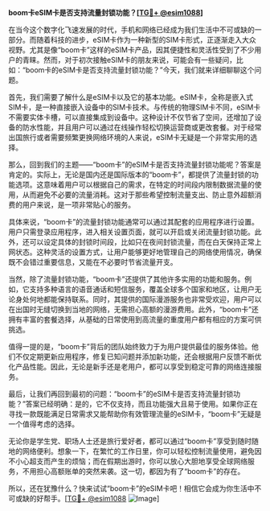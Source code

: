 **boom卡eSIM卡是否支持流量封锁功能？[[TG💪+ @esim1088](https://t.me/s/esim1088)]**

在当今这个数字化飞速发展的时代，手机和网络已经成为我们生活中不可或缺的一部分。而随着科技的进步，eSIM卡作为一种新型的SIM卡形式，正逐渐走入大众视野。尤其是像“boom卡”这样的eSIM卡产品，因其便捷性和灵活性受到了不少用户的青睐。然而，对于初次接触eSIM卡的朋友来说，可能会有一些疑问，比如：“boom卡的eSIM卡是否支持流量封锁功能？”今天，我们就来详细聊聊这个问题。

首先，我们需要了解什么是eSIM卡以及它的基本功能。eSIM卡，全称是嵌入式SIM卡，是一种直接嵌入设备中的SIM卡技术。与传统的物理SIM卡不同，eSIM卡不需要实体卡槽，可以直接集成到设备中。这种设计不仅节省了空间，还增加了设备的防水性能，并且用户可以通过在线操作轻松切换运营商或更改套餐。对于经常出国旅行或者需要频繁更换网络环境的人来说，eSIM卡无疑是一个非常实用的选择。

那么，回到我们的主题——“boom卡”的eSIM卡是否支持流量封锁功能呢？答案是肯定的。实际上，无论是国内还是国际版本的“boom卡”，都提供了流量封锁的功能选项。这意味着用户可以根据自己的需求，在特定的时间段内限制数据流量的使用，从而避免不必要的流量消耗。这对于那些希望控制流量支出、防止意外超额消费的用户来说，是一项非常贴心的服务。

具体来说，“boom卡”的流量封锁功能通常可以通过其配套的应用程序进行设置。用户只需登录应用程序，进入相关设置页面，就可以开启或关闭流量封锁功能。此外，还可以设定具体的封锁时间段，比如只在夜间封锁流量，而在白天保持正常上网状态。这种灵活的设置方式，让用户能够更好地管理自己的网络使用情况，确保既不会错过重要信息，又能在不必要时节省流量开支。

当然，除了流量封锁功能，“boom卡”还提供了其他许多实用的功能和服务。例如，它支持多种语言的语音通话和短信服务，覆盖全球多个国家和地区，让用户无论身处何地都能保持联系。同时，其提供的国际漫游服务也非常受欢迎，用户可以在出国时无缝切换到当地的网络，无需担心高额的漫游费用。此外，“boom卡”还拥有丰富的套餐选择，从基础的日常使用到高流量的重度用户都有相应的方案可供挑选。

值得一提的是，“boom卡”背后的团队始终致力于为用户提供最佳的服务体验。他们不仅定期更新应用程序，修复已知问题并添加新功能，还会根据用户反馈不断优化产品性能。因此，无论是新手还是老用户，都可以享受到稳定可靠的网络连接服务。

最后，让我们再回到最初的问题：“boom卡”的eSIM卡是否支持流量封锁功能？”答案已经明确：是的，它不仅支持，而且功能强大且易于使用。如果你正在寻找一款既能满足日常需求又能帮助你有效管理流量的eSIM卡，“boom卡”无疑是一个值得考虑的选择。

无论你是学生党、职场人士还是旅行爱好者，都可以通过“boom卡”享受到随时随地的网络便利。想象一下，在繁忙的工作日里，你可以轻松控制流量使用，避免因不小心超支而产生的烦恼；而在假期出游时，你可以放心大胆地享受全球网络服务，不用担心高额账单的突然来袭。这一切，都因为有了“boom卡”的存在。

所以，还在犹豫什么？快来试试“boom卡”的eSIM卡吧！相信它会成为你生活中不可或缺的好帮手。[[TG💪+ @esim1088](https://t.me/s/esim1088) ![Image](https://i.postimg.cc/4NQfJmqS/Snipaste-2025-05-13-00-14-12.png)]